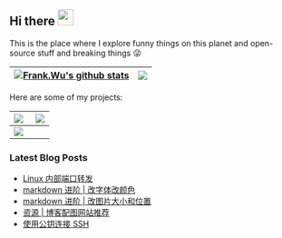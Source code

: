 ## Hi there <img src="https://media.giphy.com/media/hvRJCLFzcasrR4ia7z/giphy.gif" width="28"> 

This is the place where I explore funny things on this planet and open-source stuff and breaking things 😜

<!--
**frankwuzp/frankwuzp** is a ✨ _special_ ✨ repository because its `README.md` (this file) appears on your GitHub profile.

Here are some ideas to get you started:

- 🔭 I’m currently working on something big
- 🌱 I’m currently learning HTML, MYSQL, Docker
- 👯 I’m looking to collaborate on ...
- 🤔 I’m looking for help with ...
- 💬 Ask me about ...
- 📫 How to reach me: ...
- 😄 Pronouns: ...
- ⚡ Fun fact: ...
-->

| <a href="https://github.com/frankwuzp/github-readme-stats"><img align="center" src="https://github-readme-stats-frankwuzp.vercel.app/api?username=frankwuzp&show_icons=true&show_owner=true&count_private=true&include_all_commits=true&theme=buefy&hide_border=true&locale=en" alt="Frank.Wu's github stats" /></a> | <a href="https://github.com/frankwuzp/"><img align="center" src="https://github-readme-stats-frankwuzp.vercel.app/api/top-langs/?username=frankwuzp&layout=compact&theme=buefy&hide_border=true&locale=en" /></a> |
| ------------- | ------------- |

Here are some of  my projects:

| <a href="https://github.com/frankwuzp/coursera-host"><img align="left" src="https://github-readme-stats-frankwuzp.vercel.app/api/pin/?username=frankwuzp&repo=coursera-host&theme=buefy&hide_border=true" /></a> | <a href="https://github.com/frankwuzp/github-host"><img align="right" src="https://github-readme-stats-frankwuzp.vercel.app/api/pin/?username=frankwuzp&repo=github-host&theme=buefy&hide_border=true" /></a> |
| ------------- | ------------- |
| <a href="https://github.com/frankwuzp/docker-compose-files"><img align="left" src="https://github-readme-stats-frankwuzp.vercel.app/api/pin/?username=frankwuzp&repo=docker-compose-files&theme=buefy&hide_border=true" /></a> |  |

### Latest Blog Posts
<!-- BLOG-POST-LIST:START -->
- [Linux 内部端口转发](https://m.wuzhiping.top/p/1b57e99d.html)
- [markdown 进阶 | 改字体改颜色](https://m.wuzhiping.top/p/83e9f29a.html)
- [markdown 进阶 | 改图片大小和位置](https://m.wuzhiping.top/p/36e36bdb.html)
- [资源 | 博客配图网站推荐](https://m.wuzhiping.top/p/302b912c.html)
- [使用公钥连接 SSH](https://m.wuzhiping.top/p/6d21cf19.html)
<!-- BLOG-POST-LIST:END -->
